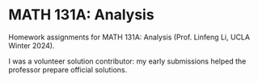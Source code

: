 # MATH 131A: Analysis

Homework assignments for MATH 131A: Analysis (Prof. Linfeng Li, UCLA Winter 2024).

I was a volunteer solution contributor: my early submissions helped the professor prepare official solutions.